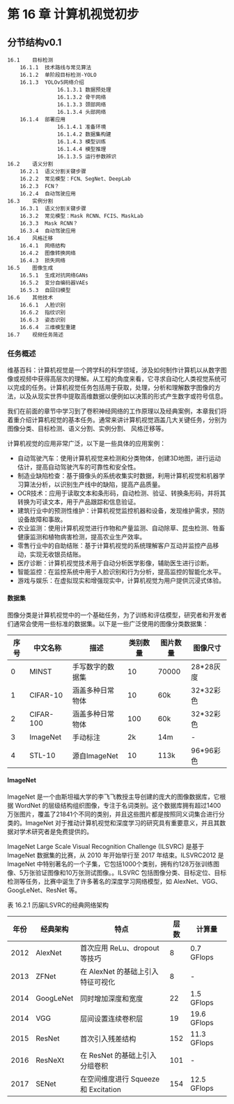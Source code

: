 # 第 16 章 计算机视觉初步

## 分节结构v0.1
```
16.1    目标检测
    16.1.1  技术路线与常见算法
    16.1.2  单阶段目标检测-YOLO
    16.1.3  YOLOv5网络介绍
                16.1.3.1 数据预处理
                16.1.3.2 骨干网络
                16.1.3.3 颈部网络
                16.1.3.4 头部网络
    16.1.4  部署应用
                16.1.4.1 准备环境
                16.1.4.2 数据集构建
                16.1.4.3 模型训练
                16.1.4.4 模型推理
                16.1.3.5 运行参数辨识
16.2    语义分割
    16.2.1  语义分割关键步骤
    16.2.2  常见模型：FCN、SegNet、DeepLab
    16.2.3  FCN？
    16.2.4  自动驾驶应用
16.3    实例分割
    16.3.1  语义分割关键步骤
    16.3.2  常见模型：Mask RCNN、FCIS、MaskLab
    16.3.3  Mask RCNN？
    16.3.4  自动驾驶应用
16.4    风格迁移
    16.4.1  网络结构
    16.4.2  图像转换网络
    16.4.3  损失网络
16.5    图像生成
    16.5.1  生成对抗网络GANs
    16.5.2  变分自编码器VAEs
    16.5.3  自回归模型
16.6    其他技术
    16.6.1  人脸识别
    16.6.2  指纹识别
    16.6.3  姿态识别
    16.6.4  三维模型重建
16.7    视频任务简述
```

### 任务概述 

维基百科：计算机视觉是一个跨学科的科学领域，涉及如何制作计算机以从数字图像或视频中获得高层次的理解。从工程的角度来看，它寻求自动化人类视觉系统可以完成的任务。计算机视觉任务包括用于获取，处理，分析和理解数字图像的方法，以及从现实世界中提取高维数据以便例如以决策的形式产生数字或符号信息。

我们在前面的章节中学习到了卷积神经网络的工作原理以及经典案例，本章我们将着重介绍计算机视觉的基本任务。通常来讲计算机视觉涵盖几大关键任务，分别为图像分类、目标检测、语义分割、实例分割、 风格迁移等。

计算机视觉的应用非常广泛，以下是一些具体的应用案例：
- 自动驾驶汽车：使用计算机视觉来检测和分类物体，创建3D地图，进行运动估计，提高自动驾驶汽车的可靠性和安全性。
- 制造业缺陷检查：基于摄像头的系统收集实时数据，利用计算机视觉和机器学习算法分析，以识别生产线中的缺陷，提高产品质量。
- OCR技术：应用于读取文本和条形码，自动检测、验证、转换条形码，并将其转换为可读文本，用于产品跟踪和信息验证。
- 建筑行业中的预测性维护：计算机视觉监控机器和设备，发现维护需求，预防设备故障和事故。
- 农业监测：使用计算机视觉进行作物和产量监测、自动除草、昆虫检测、牲畜健康监测和植物病害检测，提高农业生产效率。
- 零售行业中的自助结账：基于计算机视觉的系统理解客户互动并监控产品移动，实现无收银员结账。
- 医疗诊断：计算机视觉技术用于自动分析医学影像，辅助医生进行诊断。
- 智能监控：在监控系统中用于人脸识别和行为分析，提高监控的智能化水平。
- 游戏与娱乐：在虚拟现实和增强现实中，计算机视觉为用户提供沉浸式体验。

#### 数据集

图像分类是计算机视觉中的一个基础任务，为了训练和评估模型，研究者和开发者们通常会使用一些标准的数据集。以下是一些广泛使用的图像分类数据集：

|序号|中文名称|描述|类别数量|图片数量|图像尺寸|
|-|-|-|-|-|-|
|0|MINST|手写数字的数据集|10|70000|28*28灰度|
|1|CIFAR-10|涵盖多种日常物体|10|60k|32*32彩色|
|2|CIFAR-100|涵盖多种日常物体|100|60k|32*32彩色|
|3|ImageNet|手动标注|2k|14m|-|
|4|STL-10|源自ImageNet|10|113k|96*96彩色|

#### ImageNet

ImageNet 是一个由斯坦福大学的李飞飞教授主导创建的庞大的图像数据库，它根据 WordNet 的层级结构组织图像，专注于名词类别。这个数据库拥有超过1400万张图片，覆盖了21841个不同的类别，并且这些图片都是按照同义词集合进行分类的。ImageNet 对于推动计算机视觉和深度学习的研究具有重要意义，并且其数据对学术研究者是免费提供的。

ImageNet Large Scale Visual Recognition Challenge (ILSVRC) 是基于 ImageNet 数据集的比赛，从 2010 年开始举行至 2017 年结束。ILSVRC2012 是 ImageNet 中特别著名的一个子集，它包括1000个类别，拥有约128万张训练图像、5万张验证图像和10万张测试图像。。ILSVRC 包括图像分类、目标定位、目标检测等任务，比赛中诞生了许多著名的深度学习网络模型，如 AlexNet、VGG、GoogLeNet、ResNet 等。


表 16.2.1 历届ILSVRC的经典网络架构

|年份|经典架构|特点|层数|计算量|
|-|-|-|-|-|
|2012|AlexNet|首次应用 ReLu、dropout 等技巧|8|0.7 GFlops|
|2013|ZFNet|在 AlexNet 的基础上引入特征可视化|8|-|
|2014|GoogLeNet|同时增加深度和宽度|22|1.5 GFlops|
|2014|VGG|层间设置连续卷积层|19|19.6 GFlops|
|2015|ResNet|首次引入残差结构|152|11.3 GFlops|
|2016|ResNeXt|在 ResNet 的基础上引入分组卷积|101|-|
|2017|SENet|在空间维度进行 Squeeze 和 Excitation|154|12.5 GFlops|